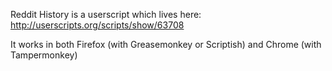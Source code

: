 Reddit History is a userscript which lives here: http://userscripts.org/scripts/show/63708

It works in both Firefox (with Greasemonkey or Scriptish) and Chrome (with Tampermonkey)
